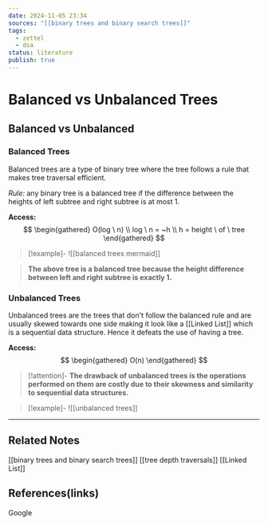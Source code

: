 ```yaml
---
date: 2024-11-05 23:34
sources: "[[binary trees and binary search trees]]"
tags:
  - zettel
  - dsa
status: literature
publish: true
---
```

# Balanced vs Unbalanced Trees

## Balanced vs Unbalanced

### Balanced Trees 
Balanced trees are a type of binary tree where the tree follows a rule that makes tree traversal efficient.

*Rule:* any binary tree is a balanced tree if the difference between the heights of left subtree and right subtree is at most 1.

**Access:** 
$$
\begin{gathered}
O(log \ n) \\
log \ n = ~h \\
h = height \ of \ tree
\end{gathered}
$$

> [!example]-
> ![[balanced trees mermaid]]

> **The above tree is a balanced tree because the height difference between left and right subtree is exactly 1.**

### Unbalanced Trees 
Unbalanced trees are the trees that don't follow the balanced rule and are usually skewed towards one side making it look like a [[Linked List]] which is a sequential data structure. Hence it defeats the use of having a tree. 

**Access:**
$$
\begin{gathered}
O(n) 
\end{gathered}
$$

> [!attention]-
> **The drawback of unbalanced trees is the operations performed on them are costly due to their skewness and similarity to sequential data structures.**

> [!example]-
> ![[unbalanced trees]]

---
## Related Notes
[[binary trees and binary search trees]]
[[tree depth traversals]]
[[Linked List]]
## References(links)
Google